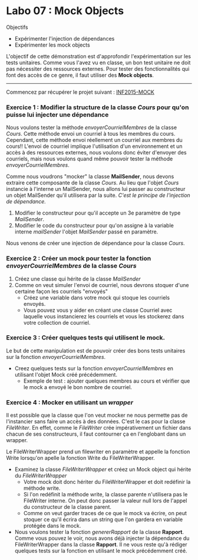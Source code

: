 Labo 07 : Mock Objects
=====

Objectifs
* Expérimenter l'injection de dépendances
* Expérimenter les mock objects

L'objectif de cette démonstration est d'approfondir l'expérimentation sur les tests unitaires. 
Comme vous l'avez vu en classe, un bon test unitaire ne doit pas nécessiter des ressources externes. 
Pour tester des fonctionnalités qui font des accès de ce genre, il faut utiliser des **Mock objects**.

* * *

Commencez par récupérer le projet suivant : [INF2015-MOCK](https://github.com/hugoscurti/INF2015-MOCK)

### Exercice 1 : Modifier la structure de la classe _Cours_ pour qu'on puisse lui injecter une dépendance

Nous voulons tester la méthode _envoyerCourrielMembres_ de la classe _Cours_. Cette méthode envoi un courriel à tous les membres du cours. 
Cependant, cette méthode envoi réellement un courriel aux membres du cours!! L'envoi de courriel implique l'utilisation d'un environnement et un accès à des ressources externes, nous voulons donc éviter d'envoyer des courriels, mais nous voulons quand même pouvoir tester la méthode _envoyerCourrielMembres_.

Comme nous voudrons "mocker" la classe **MailSender**, nous devons extraire cette composante de la classe _Cours_.
Au lieu que l'objet _Cours_ instancie à l'interne un MailSender, nous allons lui passer au constructeur un objet MailSender qu'il utilisera par la suite.
*C'est le principe de l'injection de dépendance.*

1. Modifier le constructeur pour qu'il accepte un 3e paramètre de type _MailSender_.
2. Modifier le code du constructeur pour qu'on assigne à la variable interne _mailSender_ l'objet _MailSender_ passé en paramètre.

Nous venons de créer une injection de dépendance pour la classe _Cours_.


### Exercice 2 : Créer un mock pour tester la fonction _envoyerCourrielMembres_ de la classe _Cours_

1. Créez une classe qui hérite de la classe _MailSender_
2. Comme on veut simuler l'envoi de courriel, nous devrons stoquer d'une certaine façon les courriels "envoyés"
    * Créez une variable dans votre mock qui stoque les courriels envoyés.
    * Vous pouvez vous y aider en créant une classe Courriel avec laquelle vous instancierez les courriels et vous les stockerez dans votre collection de courriel.

    
### Exercice 3 : Créer quelques tests qui utilisent le mock.
Le but de cette manipulation est de pouvoir créer des bons tests unitaires sur la fonction _envoyerCourrielMembres_.

* Creez quelques tests sur la fonction _envoyerCourrielMembres_ en utilisant l'objet Mock créé précédemment.
    * Exemple de test : ajouter quelques membres au cours et vérifier que le mock a envoyé le bon nombre de courriel.
    

### Exercice 4 : Mocker en utilisant un _wrapper_
Il est possible que la classe que l'on veut mocker ne nous permette pas de l'instancier sans faire un accès à des données. C'est le cas pour la classe
_FileWriter_. En effet, comme le _FileWriter_ crée impérativement un fichier dans chacun de ses constructeurs, il faut contourner ça en l'englobant dans un wrapper.

Le FileWriterWrapper prend un filewriter en paramètre et appelle la fonction Write lorsqu'on apelle la fonction Write du FileWriterWrapper.

* Examinez la classe _FileWriterWrapper_ et créez un Mock object qui hérite du _FileWriterWrapper_
    * Votre mock doit donc hériter du FileWriterWrapper et doit redéfinir la méthode write.
    * Si l'on redéfinit la méthode write, la classe parente n'utilisera pas le FileWriter interne. On peut donc passer la valeur null lors de l'appel du constructeur de la classe parent.
    * Comme on veut garder traces de ce que le mock va écrire, on peut stoquer ce qu'il écrira dans un string que l'on gardera en variable protégée dans le mock.
* Nous voulons tester la fonction _genererRapport_ de la classe **Rapport**. Comme vous pouvez le voir, nous avons déjà injecter la dépendance du FileWriterWrapper dans la classe
**Rapport**. Il ne vous reste qu'à rédiger quelques tests sur la fonction en utilisant le mock précédemment créé.
